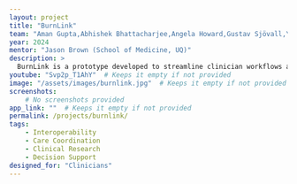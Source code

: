 ```yaml
---
layout: project
title: "BurnLink"
team: "Aman Gupta,Abhishek Bhattacharjee,Angela Howard,Gustav Sjövall,Yuki Bui"
year: 2024
mentor: "Jason Brown (School of Medicine, UQ)"
description: >
  BurnLink is a prototype developed to streamline clinician workflows and enable interoperability through FHIR with Electronic Health Record systems. Designed in collaboration with Dr. Jason Brown, BurnLink tackles challenges with unstructured referral data, converting it into structured FHIR resources. Phase 1 allows clinicians to import, manage, and export referrals efficiently. Future phases will enable secure API access and AI-driven clinical decision support through data-driven decisions. The main outcome of this project is to ensure improved clinician workflow and build the foundation for better patient outcomes.
youtube: "Svp2p_T1AhY"  # Keeps it empty if not provided
image: "/assets/images/burnlink.jpg"  # Keeps it empty if not provided
screenshots:
    # No screenshots provided
app_link: ""  # Keeps it empty if not provided
permalink: /projects/burnlink/
tags:
    - Interoperability
    - Care Coordination
    - Clinical Research
    - Decision Support
designed_for: "Clinicians"
---
```

